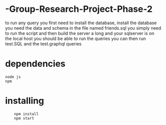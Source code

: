# -Group-Research-Project-Phase-2


to run any query you first need to install the database, 
install the database you need
the data and schema in the file named friends.sql 
you simply need to run the script and then build the server 
a long and your sqlserver is on the local host you should be able to run the queries
you can then run test.SQL and the test.graphql queries

# dependencies
    node js
    npm

# installing
        npm install
        npm start
